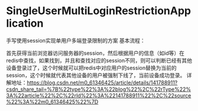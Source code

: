 # SingleUserMultiLoginRestrictionApplication
手写使用session实现单用户多端登录限制的方案
基本流程：

首先获得当前浏览器访问服务器的session，然后根据用户的信息（如id等）在redis中查找，如果找到，并且和查找对应的session不同，则可以判断已经有其他设备登录过了，这个时候就可以把redis中对应用户的session替换为当前的session，这个时候就代表其他设备的用户被强制下线了，当前设备成功登录。
详解地址：https://blog.csdn.net/m0_61346425/article/details/141788911?csdn_share_tail=%7B%22type%22%3A%22blog%22%2C%22rType%22%3A%22article%22%2C%22rId%22%3A%22141788911%22%2C%22source%22%3A%22m0_61346425%22%7D
